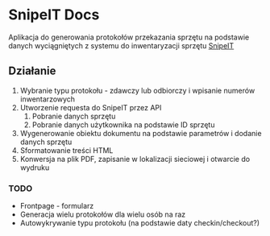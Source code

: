 # SnipeIT Docs

Aplikacja do generowania protokołów przekazania sprzętu na podstawie danych wyciągniętych z systemu do inwentaryzacji sprzętu [SnipeIT](https://snipeitapp.com/)

## Działanie

1. Wybranie typu protokołu - zdawczy lub odbiorczy i wpisanie numerów inwentarzowych
2. Utworzenie requesta do SnipeIT przez API
    1. Pobranie danych sprzętu
    2. Pobranie danych użytkownika na podstawie ID sprzętu
3. Wygenerowanie obiektu dokumentu na podstawie parametrów i dodanie danych sprzętu
4. Sformatowanie treści HTML
5. Konwersja na plik PDF, zapisanie w lokalizacji sieciowej i otwarcie do wydruku

### TODO
* Frontpage - formularz
* Generacja wielu protokołów dla wielu osób na raz
* Autowykrywanie typu protokołu (na podstawie daty checkin/checkout?)